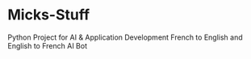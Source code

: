 # Micks-Stuff
Python Project for AI & Application Development 
French to English and English to French AI Bot 
